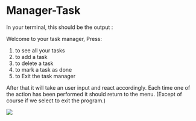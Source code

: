 # Manager-Task

In your terminal, this should be the output :

Welcome to your task manager, Press:
1. to see all your tasks
2. to add a task
3. to delete a task
4. to mark a task as done
5. to Exit the task manager

After that it will take an user input and react accordingly. Each time one of the action has been performed it should return to the menu. (Except of course if we select to exit the program.)

![](https://i.redd.it/fryh34q1kmt31.jpg)
